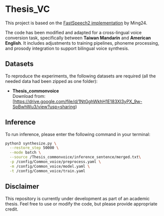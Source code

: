 # Thesis_VC
This project is based on the [FastSpeech2 implementation](https://github.com/ming024/FastSpeech2) by Ming24.

The code has been modified and adapted for a cross-lingual voice conversion task, specifically between **Taiwan Mandarin** and **American English**. It includes adjustments to training pipelines, phoneme processing, and prosody integration to support bilingual voice synthesis.

## Datasets

To reproduce the experiments, the following datasets are required (all the needed data had been zipped as one folder):

- **Thesis_commonvoice**  
  Download from: [https://drive.google.com/file/d/1NtGghWkhH1E183XI3yPX_9w-SpBwhWu3/view?usp=sharing)

## Inference

To run inference, please enter the following command in your terminal:

```bash
python3 synthesize.py \
  --restore_step 50000 \
  --mode batch \
  --source /Thesis_commonvoice/inference_sentence/merged.txt\
  -p /config/Common_voice/preprocess.yaml \
  -m /config/Common_voice/model.yaml \
  -t /config/Common_voice/train.yaml
```

## Disclaimer

This repository is currently under development as part of an academic thesis. Feel free to use or modify the code, but please provide appropriate credit.


